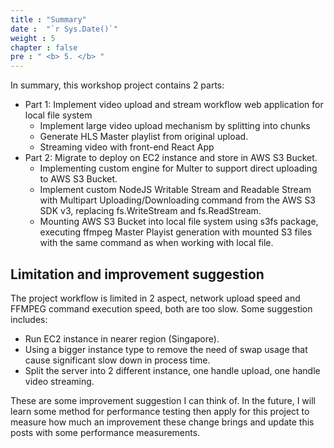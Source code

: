 ```yaml
---
title : "Summary"
date :  "`r Sys.Date()`" 
weight : 5
chapter : false
pre : " <b> 5. </b> "
---
```


In summary, this workshop project contains 2 parts:
- Part 1: Implement video upload and stream workflow web application for local file system
  - Implement large video upload mechanism by splitting into chunks
  - Generate HLS Master playlist from original upload.
  - Streaming video with front-end React App
- Part 2: Migrate to deploy on EC2 instance and store in AWS S3 Bucket.
  - Implementing custom engine for Multer to support direct uploading to AWS S3 Bucket.
  - Implement custom NodeJS Writable Stream and Readable Stream with Multipart Uploading/Downloading command from the AWS S3 SDK v3, replacing fs.WriteStream and fs.ReadStream.
  - Mounting AWS S3 Bucket into local file system using s3fs package, executing ffmpeg Master Playist generation with mounted S3 files with the same command as when working with local file.

## Limitation and improvement suggestion
The project workflow is limited in 2 aspect, network upload speed and FFMPEG command execution speed, both are too slow. Some suggestion includes:

- Run EC2 instance in nearer region (Singapore).
- Using a bigger instance type to remove the need of swap usage that cause significant slow down in process time.
- Split the server into 2 different instance, one handle upload, one handle video streaming.

These are some improvement suggestion I can think of. In the future, I will learn some method for performance testing then apply for this project to measure how much an improvement these change brings and update this posts with some performance measurements.